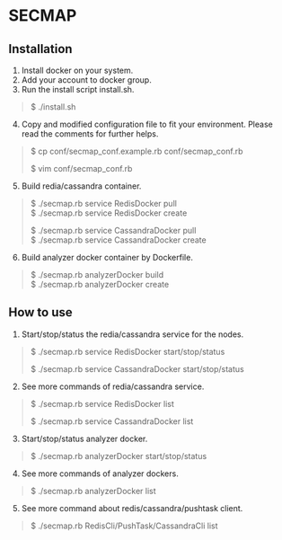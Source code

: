 # SECMAP

## Installation

1. Install docker on your system.  
2. Add your account to docker group.
3. Run the install script install.sh.
  > $ ./install.sh  

4. Copy and modified configuration file to fit your environment. Please read the comments for further helps.
  > $ cp conf/secmap_conf.example.rb conf/secmap_conf.rb  
  >
  > $ vim conf/secmap_conf.rb  

5. Build redia/cassandra container.
  > $ ./secmap.rb service RedisDocker pull  
  > $ ./secmap.rb service RedisDocker create  
  >
  > $ ./secmap.rb service CassandraDocker pull  
  > $ ./secmap.rb service CassandraDocker create  

6. Build analyzer docker container by Dockerfile.
  > $ ./secmap.rb analyzerDocker <analyzer docker name> build  
  > $ ./secmap.rb analyzerDocker <analyzer docker name> create

## How to use
  
1. Start/stop/status the redia/cassandra service for the nodes.
  > $ ./secmap.rb service RedisDocker start/stop/status  
  >
  > $ ./secmap.rb service CassandraDocker start/stop/status  

2. See more commands of redia/cassandra service.
  > $ ./secmap.rb service RedisDocker list  
  >
  > $ ./secmap.rb service CassandraDocker list  

3. Start/stop/status analyzer docker.
  > $ ./secmap.rb analyzerDocker <analyzer docker name> start/stop/status  

4. See more commands of analyzer dockers.
  > $ ./secmap.rb analyzerDocker <analyzer docker name> list  

5. See more command about redis/cassandra/pushtask client.
  > $ ./secmap.rb RedisCli/PushTask/CassandraCli list  
